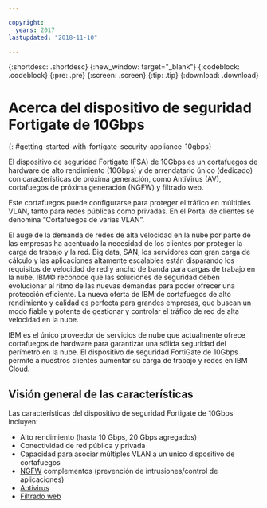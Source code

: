 ```yaml
---

copyright:
  years: 2017
lastupdated: "2018-11-10"

---
```


{:shortdesc: .shortdesc}
{:new_window: target="_blank"}
{:codeblock: .codeblock}
{:pre: .pre}
{:screen: .screen}
{:tip: .tip}
{:download: .download}

# Acerca del dispositivo de seguridad Fortigate de 10Gbps
{: #getting-started-with-fortigate-security-appliance-10gbps}

El dispositivo de seguridad Fortigate (FSA) de 10Gbps es un cortafuegos de hardware de alto rendimiento (10Gbps) y de arrendatario único (dedicado) con características de próxima generación, como AntiVirus (AV), cortafuegos de próxima generación (NGFW) y filtrado web.

Este cortafuegos puede configurarse para proteger el tráfico en múltiples VLAN, tanto para redes públicas como privadas. En el Portal de clientes se denomina “Cortafuegos de varias VLAN”.

El auge de la demanda de redes de alta velocidad en la nube por parte de las empresas ha acentuado la necesidad de los clientes por proteger la carga de trabajo y la red. Big data, SAN, los servidores con gran carga de cálculo y las aplicaciones altamente escalables están disparando los requisitos de velocidad de red y ancho de banda para cargas de trabajo en la nube. IBM© reconoce que las soluciones de seguridad deben evolucionar al ritmo de las nuevas demandas para poder ofrecer una protección eficiente. La nueva oferta de IBM de cortafuegos de alto rendimiento y calidad es perfecta para grandes empresas, que buscan un modo fiable y potente de gestionar y controlar el tráfico de red de alta velocidad en la nube.

IBM es el único proveedor de servicios de nube que actualmente ofrece cortafuegos de hardware para garantizar una sólida seguridad del perímetro en la nube. El dispositivo de seguridad FortiGate de 10Gbps permite a nuestros clientes aumentar su carga de trabajo y redes en IBM Cloud.

## Visión general de las características

Las características del dispositivo de seguridad Fortigate de 10Gbps incluyen:

* Alto rendimiento (hasta 10 Gbps, 20 Gbps agregados)
* Conectividad de red pública y privada
* Capacidad para asociar múltiples VLAN a un único dispositivo de cortafuegos
* [NGFW](/docs/infrastructure/fortigate-10g?topic=fortigate-10g-fortiguard-firewall-addons) complementos (prevención de intrusiones/control de aplicaciones)
* [Antivirus](/docs/infrastructure/fortigate-10g?topic=fortigate-10g-fortiguard-firewall-addons)
* [Filtrado web](/docs/infrastructure/fortigate-10g?topic=fortigate-10g-fortiguard-firewall-addons)
